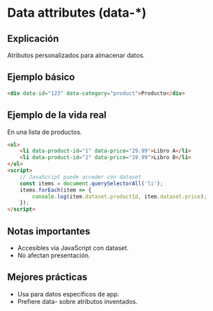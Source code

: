 # Data attributes (data-*)

## Explicación

Atributos personalizados para almacenar datos.

## Ejemplo básico

```html
<div data-id="123" data-category="product">Producto</div>
```

## Ejemplo de la vida real

En una lista de productos.

```html
<ul>
    <li data-product-id="1" data-price="29.99">Libro A</li>
    <li data-product-id="2" data-price="19.99">Libro B</li>
</ul>
<script>
    // JavaScript puede acceder con dataset
    const items = document.querySelectorAll('li');
    items.forEach(item => {
        console.log(item.dataset.productId, item.dataset.price);
    });
</script>
```

## Notas importantes

- Accesibles via JavaScript con dataset.
- No afectan presentación.

## Mejores prácticas

- Usa para datos específicos de app.
- Prefiere data- sobre atributos inventados.